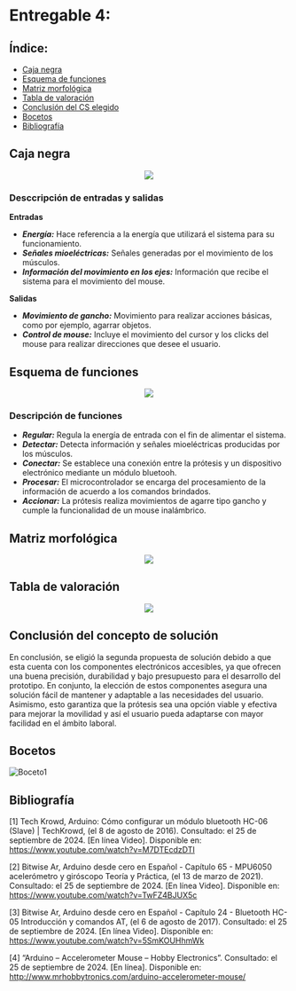 # Entregable 4: 
## Índice:
- [Caja negra](https://github.com/micaelaacc/Proyecto_FunBio/blob/main/Entregables/E4.md#caja-negra)
- [Esquema de funciones](https://github.com/micaelaacc/Proyecto_FunBio/blob/main/Entregables/E4.md#esquema-de-funciones)
- [Matriz morfológica](https://github.com/micaelaacc/Proyecto_FunBio/blob/main/Entregables/E4.md#matriz-morfol%C3%B3gica)
- [Tabla de valoración](https://github.com/micaelaacc/Proyecto_FunBio/blob/main/Entregables/E4.md#tabla-de-valoraci%C3%B3n)
- [Conclusión del CS elegido](https://github.com/micaelaacc/Proyecto_FunBio/blob/main/Entregables/E4.md#conclusi%C3%B3n-del-concepto-de-soluci%C3%B3n)
- [Bocetos](https://github.com/micaelaacc/Proyecto_FunBio/blob/main/Entregables/E4.md#bocetos)
- [Bibliografía](https://github.com/micaelaacc/Proyecto_FunBio/blob/main/Entregables/E4.md#bibliograf%C3%ADa)

## Caja negra
<p align="center">
  <img src="https://github.com/micaelaacc/Proyecto_FunBio/blob/b057bbdd217c6ee55bf858bea306ee08ce8883c2/Im%C3%A1genes/CajaNegra.png">
</p>

### Desccripción de entradas y salidas
**Entradas**

- ***Energía:*** Hace referencia a la energía que utilizará el sistema para su funcionamiento.
- ***Señales mioeléctricas:*** Señales generadas por el movimiento de los músculos.
- ***Información del movimiento en los ejes:*** Información que recibe el sistema para el movimiento del mouse.


**Salidas**

-  ***Movimiento de gancho:*** Movimiento para realizar acciones básicas, como por ejemplo, agarrar objetos.
- ***Control de mouse:*** Incluye el movimiento del cursor y los clicks del mouse para realizar direcciones que desee el usuario.

## Esquema de funciones
<p align="center">
  <img src="https://github.com/micaelaacc/Proyecto_FunBio/blob/966cca61b6869c9b1f0c393a62f73f43a64acd8d/Im%C3%A1genes/EsquemaFunciones.png">
</p>

### Descripción de funciones
- ***Regular:*** Regula la energía de entrada con el fin de alimentar el sistema.
- ***Detectar:*** Detecta información y señales mioeléctricas producidas por los músculos.
- ***Conectar:*** Se establece una conexión entre la prótesis y un dispositivo electrónico mediante un módulo bluetooh.
- ***Procesar:*** El microcontrolador se encarga del procesamiento de la información de acuerdo a los comandos brindados.
- ***Accionar:*** La prótesis realiza movimientos de agarre tipo gancho y cumple la funcionalidad de un mouse inalámbrico.

## Matriz morfológica
<p align="center">
  <img src="https://github.com/micaelaacc/Proyecto_FunBio/blob/98f59c4847b4a9c59a7734cee4404015b5138dd1/Im%C3%A1genes/Matriz%20Morfol%C3%B3gica.png">
</p>

## Tabla de valoración
<p align="center">
  <img src="https://github.com/micaelaacc/Proyecto_FunBio/blob/acc8f7b18a131373e5d71357117418c1fdfb8331/Im%C3%A1genes/TablaValoraci%C3%B3n.png">
</p>

## Conclusión del concepto de solución
En conclusión, se eligió la segunda propuesta de solución debido a que esta cuenta con los componentes electrónicos accesibles, ya que ofrecen una buena precisión, durabilidad y bajo presupuesto para el desarrollo del prototipo. En conjunto, la elección de estos componentes asegura una solución fácil de mantener y adaptable a las necesidades del usuario. Asimismo, esto garantiza que la prótesis sea una opción viable y efectiva para mejorar la movilidad y así el usuario pueda adaptarse con mayor facilidad en el ámbito laboral.
## Bocetos
![Boceto1](https://github.com/micaelaacc/Proyecto_FunBio/blob/2fc3960ff2250416ea54665afe93aea1fee0a17c/Im%C3%A1genes/Boceto%201.jpg)
## Bibliografía
[1]	Tech Krowd, Arduino: Cómo configurar un módulo bluetooth HC-06 (Slave) | TechKrowd, (el 8 de agosto de 2016). Consultado: el 25 de septiembre de 2024. [En línea Video]. Disponible en: https://www.youtube.com/watch?v=M7DTEcdzDTI

[2]	Bitwise Ar, Arduino desde cero en Español - Capítulo 65 - MPU6050 acelerómetro y giróscopo Teoría y Práctica, (el 13 de marzo de 2021). Consultado: el 25 de septiembre de 2024. [En línea Video]. Disponible en: https://www.youtube.com/watch?v=TwFZ4BJUX5c

[3]	Bitwise Ar, Arduino desde cero en Español - Capítulo 24 - Bluetooth HC-05 Introducción y comandos AT, (el 6 de agosto de 2017). Consultado: el 25 de septiembre de 2024. [En línea Video]. Disponible en: https://www.youtube.com/watch?v=5SmKOUHhmWk

[4]	“Arduino – Accelerometer Mouse – Hobby Electronics”. Consultado: el 25 de septiembre de 2024. [En línea]. Disponible en: http://www.mrhobbytronics.com/arduino-accelerometer-mouse/
